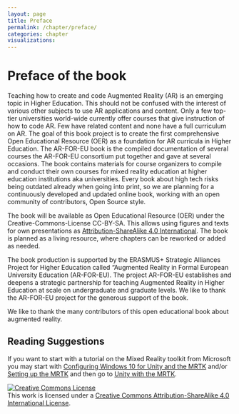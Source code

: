 ```yaml
---
layout: page
title: Preface
permalink: /chapter/preface/
categories: chapter
visualizations:
---
```


# Preface of the book

Teaching how to create and code Augmented Reality (AR) is an emerging topic in Higher Education.
This should not be confused with the interest of various other subjects to use AR applications and content.
Only a few top-tier universities world-wide currently offer courses that give instruction of how to code AR.
Few have related content and none have a full curriculum on AR.
The goal of this book project is to create the first comprehensive Open Educational Resource (OER) as a 
foundation for AR curricula in Higher Education.
The AR-FOR-EU book is the compiled documentation of 
several courses the AR-FOR-EU consortium put together and gave at
several occasions.
The book contains materials for course organizers to compile and conduct their own courses
for mixed reality education at higher education institutions aka universities.
Every book about high tech risks being outdated already when going into print,
 so we are planning for a continuously developed and updated online book, 
 working with an open community of contributors, Open Source style.

The book will be available as Open Educational Resource (OER) under the Creative-Commons-License CC-BY-SA.
This allows using figures and texts for own presentations as [Attribution-ShareAlike 4.0 International](http://creativecommons.org/licenses/by-sa/4.0/).
The book is planned as a living resource, where chapters can be reworked or added as needed.

The book production is supported by the ERASMUS+ Strategic Alliances Project for Higher Education called 
“Augmented Reality in Formal European University Education (AR-FOR-EU).
The project AR-FOR-EU establishes and deepens a strategic partnership for teaching 
Augmented Reality in Higher Education at scale on undergraduate and graduate levels.
We like to thank the AR-FOR-EU project for the generous support of the book.



We like to thank the many contributors of this open educational book about augmented reality.



## Reading Suggestions

If you want to start with a tutorial on the Mixed Reality toolkit from Microsoft you may start with 
[Configuring Windows 10 for Unity and the MRTK](/ar-for-eu-book/chapter/holotoolkit/) and/or [Setting up the MRTK](/ar-for-eu-book/chapter/arsdk/)
and then go to [Unity with the MRTK](/ar-for-eu-book/chapter/engines/).

<a rel="license" href="http://creativecommons.org/licenses/by-sa/4.0/"><img alt="Creative Commons License" style="border-width:0" src="https://i.creativecommons.org/l/by-sa/4.0/88x31.png" /></a><br />This work is licensed under a <a rel="license" href="http://creativecommons.org/licenses/by-sa/4.0/">Creative Commons Attribution-ShareAlike 4.0 International License</a>.
